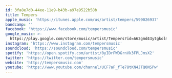 ```yaml
---
id: 3fa8e7d0-44ee-11e9-b43b-a97e9522b58b
title: Tempers
apple_music: 'https://itunes.apple.com/us/artist/tempers/599026937'
bandcamp: ''
facebook: 'https://www.facebook.com/tempersmusic'
google_music: >-
  https://play.google.com/store/music/artist/Tempers?id=A62gmd43ytgkolmvmsronnap5ym
instagram: 'https://www.instagram.com/tempersmusic'
soundcloud: 'https://soundcloud.com/tempersmusic'
spotify: 'https://open.spotify.com/artist/0yIDrFWDGrnVk3FPLJmsX2'
twitter: 'https://twitter.com/tempersmusic'
website: 'http://tempersmusic.com'
youtube: 'https://www.youtube.com/channel/UCF7aF_fTe78tKN4JTQ0NSPw'
---
```

